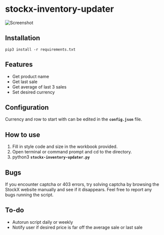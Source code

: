 # stockx-inventory-updater

![Screenshot](https://i.imgur.com/RIFEo54.png)

## Installation
```
pip3 install -r requirements.txt
```
## Features
* Get product name
* Get last sale
* Get average of last 3 sales
* Set desired currency

## Configuration
Currency and row to start with can be edited in the **`config.json`** file.

## How to use
1. Fill in style code and size in the workbook provided.
2. Open terminal or command prompt and cd to the directory.
2. python3 **`stockx-inventory-updater.py`**

## Bugs
If you encounter captcha or 403 errors, try solving captcha by browsing the StockX website manually and see if it disappears.
Feel free to report any bugs running the script.

## To-do
* Autorun script daily or weekly
* Notify user if desired price is far off the average sale or last sale
